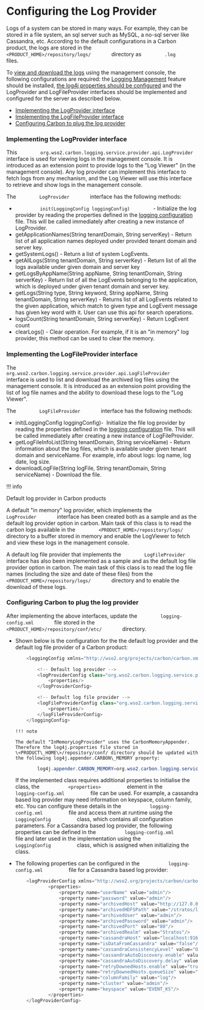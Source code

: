 # Configuring the Log Provider

Logs of a system can be stored in many ways. For example, they can be
stored in a file system, an sql server such as MySQL, a no-sql server
like Cassandra, etc. According to the default configurations in a Carbon
product, the logs are stored in the
`         <PRODUCT_HOME>/repository/logs/        ` directory as
`         .log        ` files.

To [view and download the logs](_View_and_Download_Logs_) using the
management console, the following configurations are required: the
[Logging Management](_Monitoring_Logs_using_Management_Console_) feature
should be installed, [the log4j properties should be
configured](_Configuring_Log4j_Properties_) and the LogProvider and
LogFileProvider interfaces should be implemented and configured for the
server as described below.

-   [Implementing the LogProvider
    interface](#ConfiguringtheLogProvider-ImplementingtheLogProviderinterface)
-   [Implementing the LogFileProvider
    interface](#ConfiguringtheLogProvider-ImplementingtheLogFileProviderinterface)
-   [Configuring Carbon to plug the log
    provider](#ConfiguringtheLogProvider-ConfiguringCarbontoplugthelogprovider)

### Implementing the LogProvider interface

This
`         org.wso2.carbon.logging.service.provider.api.LogProvider        `
interface is used for viewing logs in the management console. It is
introduced as an extension point to provide logs to the "Log Viewer" (in
the management console). Any log provider can implement this interface
to fetch logs from any mechanism, and the Log Viewer will use this
interface to retrieve and show logs in the management console.

The `         LogProvider        ` interface has the following methods:

-   `          init(LoggingConfig loggingConfig)         ` - Initialize
    the log provider by reading the properties defined in the [logging
    configuration](#ConfiguringtheLogProvider-ConfigureLogProvidersinCarbonProducts)
    file. This will be called immediately after creating a new instance
    of LogProvider.
-   getApplicationNames(String tenantDomain, String serverKey) - Return
    list of all application names deployed under provided tenant domain
    and server key.
-   getSystemLogs() - Return a list of system LogEvents.
-   getAllLogs(String tenantDomain, String serverKey) - Return list of
    all the logs available under given domain and server key
-   getLogsByAppName(String appName, String tenantDomain, String
    serverKey) - Return list of all the LogEvents belonging to the
    application, which is deployed under given tenant domain and server
    key.
-   getLogs(String type, String keyword, String appName, String
    tenantDomain, String serverKey) - Returns list of all LogEvents
    related to the given application, which match to given type and
    LogEvent message has given key word with it. User can use this api
    for search operations.
-   logsCount(String tenantDomain, String serverKey) - Return LogEvent
    count
-   clearLogs() - Clear operation. For example, if it is an "in memory"
    log provider, this method can be used to clear the memory.

### Implementing the LogFileProvider interface

The
`         org.wso2.carbon.logging.service.provider.api.LogFileProvider        `
interface is used to list and download the archived log files using the
management console. It is introduced as an extension point providing the
list of log file names and the ability to download these logs to the
"Log Viewer".

The `         LogFileProvider        ` interface has the following
methods:

-   init(LoggingConfig loggingConfig)-  Initialize the file log provider
    by reading the properties defined in the [logging
    configuration](#ConfiguringtheLogProvider-ConfigureLogProvidersinCarbonproducts)
    file. This will be called immediately after creating a new instance
    of LogFileProvider.
-   getLogFileInfoList(String tenantDomain, String serviceName) - Return
    information about the log files, which is available under given
    tenant domain and serviceName. For example, info about logs: log
    name, log date, log size.
-   downloadLogFile(String logFile, String tenantDomain, String
    serviceName) - Download the file.

!!! info

Default log provider in Carbon products

A default "in memory" log provider, which implements the
`         LogProvider        ` interface has been created both as a
sample and as the default log provider option in carbon. Main task of
this class is to read the carbon logs available in the
`         <PRODUCT_HOME>/repository/logs/        ` directory to a buffer
stored in memory and enable the LogViewer to fetch and view these logs
in the management console.

A default log file provider that implements the
`         LogFileProvider        ` interface has also been implemented
as a sample and as the default log file provider option in carbon. The
main task of this class is to read the log file names (including the
size and date of these files) from the
`         <PRODUCT_HOME>/repository/logs/        ` directory and to
enable the download of these logs.


### Configuring Carbon to plug the log provider

After implementing the above interfaces, update the
`         logging-config.xml        ` file stored in the
`         <PRODUCT_HOME>/repository/conf/etc/        ` directory.

-   Shown below is the configuration for the the default log provider
    and the default log file provider of a Carbon product:  

    ``` java
        <loggingConfig xmlns="http://wso2.org/projects/carbon/carbon.xml">
    
            <!-- Default log provider -->
            <logProviderConfig class="org.wso2.carbon.logging.service.provider.InMemoryLogProvider">
                <properties/>
            </logProviderConfig>
    
            <!-- Default log file provider -->
            <logFileProviderConfig class="org.wso2.carbon.logging.service.provider.FileLogProvider">
                <properties/>
            </logFileProviderConfig>
        </loggingConfig>
    ```

        !!! note
    
        The default "InMemoryLogProvider" uses the CarbonMemoryAppender.
        Therefore the log4j.properties file stored in
        \<PRODUCT\_HOME\>/repository/conf/ directory should be updated with
        the following log4j.appender.CARBON\_MEMORY property:  
    
    ``` java
            log4j.appender.CARBON_MEMORY=org.wso2.carbon.logging.service.appender.CarbonMemoryAppender]
    ```
        

    If the implemented class requires additional properties to
    initialise the class, the `           <properties>          `
    element in the `           logging-config.xml          ` file can be
    used. For example, a cassandra based log provider may need
    information on keyspace, column family, etc. You can configure these
    details in the `           logging-config.xml          ` file and
    access them at runtime using the
    `           LoggingConfig          ` class, which contains all
    configuration parameters. For a Cassandra based log provider, the
    following properties can be defined in the
    `           logging-config.xml          ` file and later used in the
    implementation using the `           LoggingConfig          ` class,
    which is assigned when initializing the class.  

-   The following properties can be configured in the
    `           logging-config.xml          ` file for a Cassandra based
    log provider:  

    ``` java
        <logProviderConfig xmlns="http://wso2.org/projects/carbon/carbon.xml" class="org.wso2.carbon.logging.service.provider.CassandraLogProvider">
                <properties>
                    <property name="userName" value="admin"/>
                    <property name="password" value="admin"/>
                    <property name="archivedHost" value="http://127.0.0.1/logs/stratos/0/WSO2%20Stratos%20Manager/"/>
                    <property name="archivedHDFSPath" value="/stratos/logs"/>
                    <property name="archivedUser" value="admin"/>
                    <property name="archivedPassword" value="admin"/>
                    <property name="archivedPort" value="80"/>
                    <property name="archivedRealm" value="Stratos"/>
                    <property name="cassandraHost" value="localhost:9160"/>
                    <property name="isDataFromCassandra" value="false"/>
                    <property name="cassandraConsistencyLevel" value="ONE"/>
                    <property name="cassandraAutoDiscovery.enable" value="false"/>
                    <property name="cassandraAutoDiscovery.delay" value="1000"/>
                    <property name="retryDownedHosts.enable" value="true"/>
                    <property name="retryDownedHosts.queueSize" value="10"/>
                    <property name="columnFamily" value="log"/>
                    <property name="cluster" value="admin"/>
                    <property name="keyspace" value="EVENT_KS"/>
                </properties>
        </logProviderConfig>
    ```
